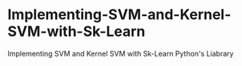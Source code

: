 # Implementing-SVM-and-Kernel-SVM-with-Sk-Learn
Implementing SVM and Kernel SVM with Sk-Learn Python's Liabrary 
